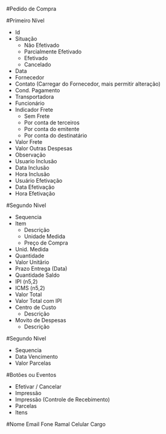 #Pedido de Compra

#Primeiro Nível
- Id
- Situação
  - Não Efetivado
  - Parcialmente Efetivado
  - Efetivado
  - Cancelado
- Data
- Fornecedor
- Contato (Carregar do Fornecedor, mais permitir alteração)
- Cond. Pagamento
- Transportadora
- Funcionário
- Indicador Frete
  - Sem Frete
  - Por conta de terceiros
  - Por conta do emitente
  - Por conta do destinatário
- Valor Frete
- Valor Outras Despesas
- Observação
- Usuario Inclusão
- Data Inclusão
- Hora Inclusão
- Usuário Efetivação
- Data Efetivação
- Hora Efetivação

#Segundo Nivel
- Sequencia
- Item
  - Descrição
  - Unidade Medida
  - Preço de Compra
- Unid. Medida
- Quantidade
- Valor Unitãrio
- Prazo Entrega (Data)
- Quantidade Saldo
- IPI (n5,2)
- ICMS (n5,2)
- Valor Total 
- Valor Total com IPI
- Centro de Custo
  - Descrição
- Movito de Despesas
  - Descrição
 
#Segundo Nivel
- Sequencia
- Data Vencimento
- Valor Parcelas
 
 
#Botões ou Eventos
- Efetivar / Cancelar
- Impressão
- Impressão (Controle de Recebimento)
- Parcelas
- Itens

#Nome Email Fone Ramal Celular Cargo